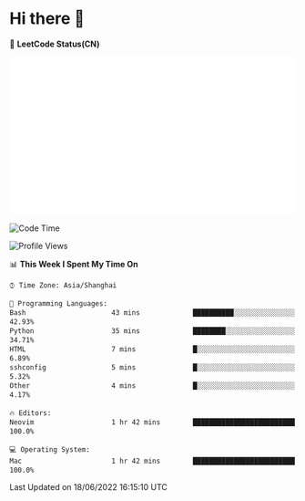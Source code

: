# Hi there 👋

📝 **LeetCode Status(CN)**

![wsmbsbbz's LeetCode status](https://github.com/wsmbsbbz/wsmbsbbz/blob/main/status.svg)

<!--
**wsmbsbbz/wsmbsbbz** is a ✨ _special_ ✨ repository because its `README.md` (this file) appears on your GitHub profile.

Here are some ideas to get you started:

- 🔭 I’m currently working on ...
- 🌱 I’m currently learning ...
- 👯 I’m looking to collaborate on ...
- 🤔 I’m looking for help with ...
- 💬 Ask me about ...
- 📫 How to reach me: ...
- 😄 Pronouns: ...
- ⚡ Fun fact: ...
-->
<!--START_SECTION:waka-->
![Code Time](http://img.shields.io/badge/Code%20Time-0%20secs-blue)

![Profile Views](http://img.shields.io/badge/Profile%20Views-2-blue)

📊 **This Week I Spent My Time On** 

```text
⌚︎ Time Zone: Asia/Shanghai

💬 Programming Languages: 
Bash                     43 mins             ██████████░░░░░░░░░░░░░░░   42.93% 
Python                   35 mins             ████████░░░░░░░░░░░░░░░░░   34.71% 
HTML                     7 mins              █░░░░░░░░░░░░░░░░░░░░░░░░   6.89% 
sshconfig                5 mins              █░░░░░░░░░░░░░░░░░░░░░░░░   5.32% 
Other                    4 mins              █░░░░░░░░░░░░░░░░░░░░░░░░   4.17%

🔥 Editors: 
Neovim                   1 hr 42 mins        █████████████████████████   100.0%

💻 Operating System: 
Mac                      1 hr 42 mins        █████████████████████████   100.0%

```


 Last Updated on 18/06/2022 16:15:10 UTC
<!--END_SECTION:waka-->

